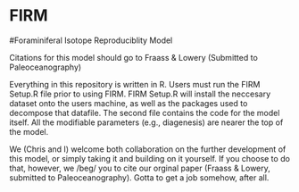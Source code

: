 # FIRM
#Foraminiferal Isotope Reproduciblity Model

Citations for this model should go to Fraass & Lowery (Submitted to Paleoceanography)

Everything in this repository is written in R. Users must run the FIRM Setup.R file prior to using FIRM. FIRM Setup.R will install the neccesary dataset onto the users machine, as well as the packages used to decompose that datafile.
The second file contains the code for the model itself. All the modifiable parameters (e.g., diagenesis) are nearer the top of the model. 

We (Chris and I) welcome both collaboration on the further development of this model, or simply taking it and building on it yourself. If you choose to do that, however, we /beg/ you to cite our orginal paper (Fraass & Lowery, submitted to Paleoceanography). Gotta to get a job somehow, after all.
